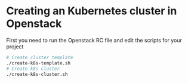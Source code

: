 # Creating an Kubernetes cluster in Openstack

First you need to run the Openstack RC file and edit the scripts for your project
```bash
# Create cluster template
./create-k8s-template.sh
# Create k8s cluster
./create-k8s-cluster.sh
```
